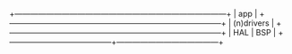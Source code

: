 
+———————————————————————————+
|            app            |
+———————————————————————————+
|          (n)drivers       |
+———————————————————————————+
|     HAL     |     BSP     |
+—————————————+—————————————+